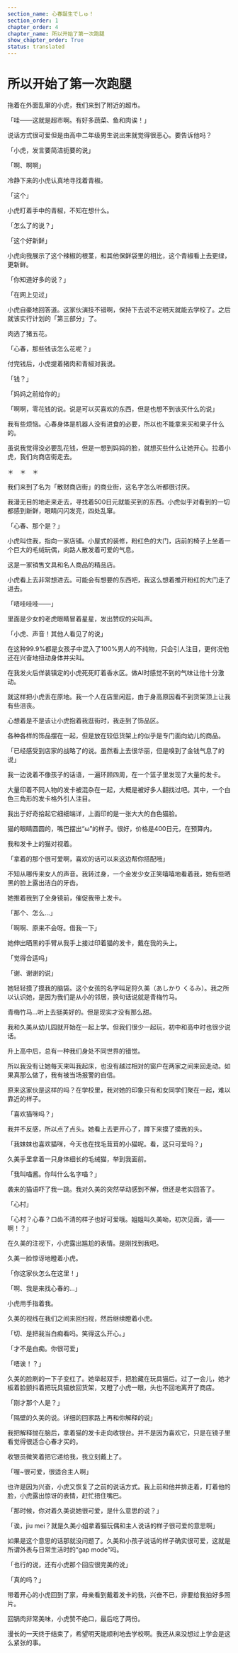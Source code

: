 ```yaml
---
section_name: 心春誕生でしゅ！
section_order: 1
chapter_order: 4
chapter_name: 所以开始了第一次跑腿
show_chapter_order: True
status: translated
---
```


# 所以开始了第一次跑腿


拖着在外面乱窜的小虎，我们来到了附近的超市。


「哇——这就是超市啊。有好多蔬菜、鱼和肉诶！」


说话方式很可爱但是由高中二年级男生说出来就觉得很恶心。要告诉他吗？


「小虎，发言要简洁扼要的说」


「啊、啊啊」


冷静下来的小虎认真地寻找着青椒。


「这个」


小虎盯着手中的青椒，不知在想什么。


「怎么了的说？」


「这个好新鲜」


小虎向我展示了这个辣椒的根茎，和其他保鲜袋里的相比，这个青椒看上去更绿，更新鲜。


「你知道好多的说？」


「在网上见过」


小虎自豪地回答道。这家伙演技不错啊，保持下去说不定明天就能去学校了。之后就该实行计划的「第三部分」了。


肉选了猪五花。


「心春，那些钱该怎么花呢？」


付完钱后，小虎提着猪肉和青椒对我说。


「钱？」


「妈妈之前给你的」


「啊啊，零花钱的说。说是可以买喜欢的东西，但是也想不到该买什么的说」


我有些烦恼。心春身体是机器人没有进食的必要，所以也不能拿来买和果子什么的。


虽说我觉得没必要乱花钱，但是一想到妈妈的脸，就想买些什么让她开心。拉着小虎，我们向商店街走去。


＊　＊　＊


我们来到了名为「散财商店街」的商业街，这名字怎么听都很讨厌。


我漫无目的地走来走去，寻找着500日元就能买到的东西。小虎似乎对看到的一切都感到新鲜，眼睛闪闪发亮，四处乱窜。


「心春、那个是？」


小虎叫住我，指向一家店铺。小屋式的装修，粉红色的大门，店前的椅子上坐着一个巨大的毛绒玩偶，向路人散发着可爱的气息。


这是一家销售文具和名人商品的精品店。


小虎看上去非常想进去。可能会有想要的东西吧，我这么想着推开粉红的大门走了进去。


「唔哇哇哇——」


里面是少女的老虎眼睛冒着星星，发出赞叹的尖叫声。


「小虎、声音！其他人看见了的说」


在这种99.9%都是女孩子中混入了100%男人的不纯物，只会引人注目，更何况他还在兴奋地扭动身体并尖叫。


在我发火后佯装镇定的小虎死死盯着香水区。做AI时感觉不到的气味让他十分激动。


就这样把小虎丢在原地。我一个人在店里闲逛，由于身高原因看不到货架顶上让我有些沮丧。


心想着是不是该让小虎抱着我逛街时，我走到了饰品区。


各种各样的饰品摆在一起，但是放在较低货架上的似乎是专门面向幼儿的商品。


「已经感受到店家的战略了的说。虽然看上去很华丽，但是嗅到了金钱气息了的说」


我一边说着不像孩子的话语，一遍环顾四周，在一个篮子里发现了大量的发卡。


大量印着不同人物的发卡被混杂在一起，大概是被好多人翻找过吧。其中，一个白色三角形的发卡格外引人注目。


我出于好奇拾起它细细端详，上面印的是一张大大的白色猫脸。


猫的眼睛圆圆的，嘴巴摆出“ω”的样子。很好，价格是400日元，在预算内。


我和发卡上的猫对视着。


「拿着的那个很可爱啊，喜欢的话可以来这边帮你搭配哦」


不知从哪传来女人的声音。我转过身，一个金发少女正笑嘻嘻地看着我，她有些晒黑的脸上露出洁白的牙齿。


她推着我到了全身镜前，催促我带上发卡。


「那个、怎么...」


「啊啊、原来不会呀。借我一下」


她伸出晒黑的手臂从我手上接过印着猫的发卡，戴在我的头上。


「觉得合适吗」


「谢、谢谢的说」


她轻轻摸了摸我的脑袋。这个女孩的名字叫足狩久美（あしかり くるみ）。我之所以认识她，是因为我们是从小的邻居，换句话说就是青梅竹马。


青梅竹马...听上去挺美好的。但是现实才没有那么甜。


我和久美从幼儿园就开始在一起上学。但我们很少一起玩，初中和高中时也很少说话。


升上高中后，总有一种我们身处不同世界的错觉。


所以我没有让她每天来叫我起床，也没有越过相对的窗户在两家之间来回走动。如果真那么做了，我有被当场报警的自信。


原来这家伙是这样的吗？在学校里，我对她的印象只有和女同学们聚在一起，难以靠近的样子。


「喜欢猫咪吗？」


我并不反感，所以点了点头。她看上去更开心了，蹲下来摸了摸我的头。


「我妹妹也喜欢猫咪，今天也在找毛茸茸的小猫呢。看，这只可爱吗？」


久美手里拿着一只身体细长的毛绒猫，举到我面前。


「我叫喵酱。你叫什么名字喵？」


袭来的猫语吓了我一跳。我对久美的突然举动感到不解，但还是老实回答了。


「心村」


「心村？心春？口齿不清的样子也好可爱哦。姐姐叫久美呦，初次见面，请——啊！？」


在久美的注视下，小虎露出尴尬的表情。是刚找到我吧。


久美一脸惊讶地瞪着小虎。


「你这家伙怎么在这里！」


「啊、我是来找心春的...」


小虎用手指着我。


久美的视线在我们之间来回扫视，然后继续瞪着小虎。


「切、是把我当白痴看吗。笑得这么开心。」


「才不是白痴。你很可爱」


「唔诶！？」


久美的脸刷的一下子变红了。她举起双手，把脸藏在玩具猫后。过了一会儿，她才板着脸颤抖着把玩具猫放回货架，又瞪了小虎一眼，头也不回地离开了商店。


「刚才那个人是？」


「隔壁的久美的说。详细的回家路上再和你解释的说」


我把解释抛在脑后，拿着猫的发卡走向收银台。并不是因为喜欢它，只是在镜子里看觉得很适合心春才买的。


收银员微笑着把它递给我，我立刻戴上了。


「喔~很可爱，很适合主人啊」


也许是因为兴奋，小虎又恢复了之前的说话方式。我上前和他并排走着，盯着他的脸，小虎露出惊讶的表情，赶忙捂住嘴巴。


「那时候，你对着久美说她很可爱，是什么意思的说？」


「诶，jiu mei？就是久美小姐拿着猫玩偶和主人说话的样子很可爱的意思啊」


如果是这个意思的话那就没问题了。久美和小孩子说话的样子确实很可爱，这就是所谓外表与日常生活时的“gap mode”吗。


「也行的说，还有小虎那个回应很完美的说」


「真的吗？」


带着开心的小虎回到了家，母亲看到戴着发卡的我，兴奋不已，非要给我拍好多照片。


回锅肉非常美味，小虎赞不绝口，最后吃了两份。


漫长的一天终于结束了，希望明天能顺利地去学校啊。我还从来没想过上学会是这么紧张的事。